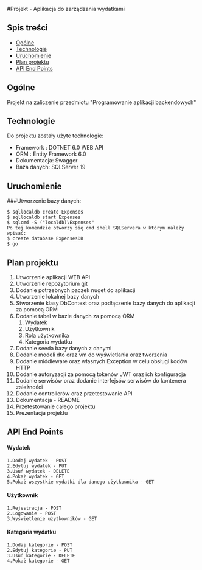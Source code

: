 #Projekt - Aplikacja do zarządzania wydatkami
## Spis treści
* [Ogólne](#ogolne)
* [Technologie](#technologie)
* [Uruchomienie](#uruchomienie)
* [Plan projektu](#plan-projektu)
* [API End Points](#api-end-points)
## Ogólne <a name="ogolne"></a>
Projekt na zaliczenie przedmiotu "Programowanie aplikacji backendowych"
## Technologie <a name="technologie"></a>
Do projektu zostały użyte technologie:

* Framework : DOTNET 6.0 WEB API
* ORM : Entity Framework 6.0
* Dokumentacja: Swagger
* Baza danych: SQLServer 19

## Uruchomienie <a name="uruchomienie"></a>
###Utworzenie bazy danych:
```
$ sqllocaldb create Expenses
$ sqllocaldb start Expenses
$ sqlcmd -S ("localdb)\Expenses"
Po tej komendzie otworzy się cmd shell SQLServera w którym należy wpisać:
$ create database ExpensesDB
$ go
```
## Plan projektu <a name="plan-projektu"></a>
1. Utworzenie aplikacji WEB API 
2. Utworzenie repozytorium git
3. Dodanie potrzebnych paczek nuget do aplikacji
4. Utworzenie lokalnej bazy danych
5. Stworzenie klasy DbContext oraz podłączenie bazy danych do aplikacji za pomocą ORM
6. Dodanie tabel w bazie danych za pomocą ORM
   1. Wydatek
   2. Użytkownik
   3. Rola użytkownika
   4. Kategoria wydatku
7. Dodanie seeda bazy danych z danymi
8. Dodanie modeli dto oraz vm do wyświetlania oraz tworzenia 
9. Dodanie middleware oraz własnych Exception w celu obsługi kodów HTTP
10. Dodanie autoryzacji za pomocą tokenów JWT oraz ich konfiguracja 
11. Dodanie serwisów oraz dodanie interfejsów serwisów do kontenera zależności
12. Dodanie controllerów oraz przetestowanie API
13. Dokumentacja - README
14. Przetestowanie całego projektu 
15. Prezentacja projektu



## API End Points <a name="api-end-points"></a>
#### Wydatek
    1.Dodaj wydatek - POST
    2.Edytuj wydatek - PUT
    3.Usuń wydatek - DELETE
    4.Pokaż wydatek - GET
    5.Pokaż wszystkie wydatki dla danego użytkownika - GET

#### Użytkownik
    1.Rejestracja - POST
    2.Logowanie - POST
    3.Wyświetlenie użytkowników - GET

#### Kategoria wydatku
    1.Dodaj kategorie - POST
    2.Edytuj kategorie - PUT
    3.Usuń kategorie - DELETE
    4.Pokaż kategorie - GET